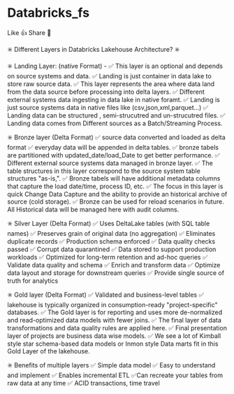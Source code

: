 # Databricks_fs

Like 👍 Share 🤝

✳️ Different Layers in Databricks Lakehouse Architecture? ✳️

✳️ Landing Layer: (native Format) -
✅ This layer is an optional and depends on source systems and data.
✅  Landing is just container in data lake to store raw source data.
✅  This layer represents the area where data land from the data source before processing into delta layers.
✅  Different external systems data ingesting in data lake in native foramt.
✅  Landing is just source systems data in native files like (csv,json,xml,parquet...)
✅  Landing data can be structured , semi-strucutred and un-strucutred files.
✅  Landing data comes from Different sources as a Batch/Streaming Process.

✳️ Bronze layer (Delta Format) 
✅  source data converted and loaded as delta format
✅  everyday data will be appended in delta tables.
✅  bronze tabels are partitioned with updated_date/load_Date to get better performance.
✅  Different external source systems data managed in bronze layer. 
✅  The table structures in this layer correspond to the source system table structures "as-is,".
✅  Bronze tabels will have additional metadata columns that capture the load date/time, process ID, etc. 
✅  The focus in this layer is quick Change Data Capture and the ability to provide an historical archive of source (cold storage).
✅  Bronze can be used for reload scenarios in future.
All Historical data will be managed here with audit columns.


✳️ Silver Layer  (Delta Format)
✅  Uses DeltaLake tables (with SQL table names)
✅  Preserves grain of original data (no aggregation)
✅  Eliminates duplicate records
✅  Production schema enforced
✅  Data quality checks passed
✅  Corrupt data quarantined
✅  Data stored to support production workloads
✅  Optimized for long-term retention and ad-hoc queries
✅  Validate data quality and schema
✅  Enrich and transform data
✅  Optimize data layout and storage for downstream queries
✅  Provide single source of truth for analytics


✳️ Gold layer (Delta Format)
✅  Validated and business-level tables
✅  lakehouse is typically organized in consumption-ready "project-specific" databases. 
✅  The Gold layer is for reporting and uses more de-normalized and read-optimized data models with fewer joins. 
✅  The final layer of data transformations and data quality rules are applied here. 
✅  Final presentation layer of projects are business data wise models.
✅  We see a lot of Kimball style star schema-based data models or Inmon style Data marts fit in this Gold Layer of the lakehouse.

✳️ Benefits of multiple layers
✅ Simple data model
✅ Easy to understand and implement
✅ Enables incremental ETL
✅Can recreate your tables from raw data at any time
✅ ACID transactions, time travel
